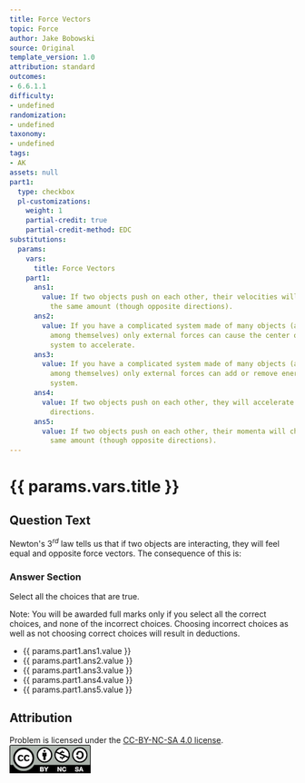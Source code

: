 ```yaml
---
title: Force Vectors
topic: Force
author: Jake Bobowski
source: Original
template_version: 1.0
attribution: standard
outcomes:
- 6.6.1.1
difficulty:
- undefined
randomization:
- undefined
taxonomy:
- undefined
tags:
- AK
assets: null
part1:
  type: checkbox
  pl-customizations:
    weight: 1
    partial-credit: true
    partial-credit-method: EDC
substitutions:
  params:
    vars:
      title: Force Vectors
    part1:
      ans1:
        value: If two objects push on each other, their velocities will change by
          the same amount (though opposite directions).
      ans2:
        value: If you have a complicated system made of many objects (all interacting
          among themselves) only external forces can cause the center of mass of the
          system to accelerate.
      ans3:
        value: If you have a complicated system made of many objects (all interacting
          among themselves) only external forces can add or remove energy from the
          system.
      ans4:
        value: If two objects push on each other, they will accelerate in opposite
          directions.
      ans5:
        value: If two objects push on each other, their momenta will change by the
          same amount (though opposite directions).
---
```

# {{ params.vars.title }}
## Question Text

Newton's $3^{rd}$ law tells us that if two objects are interacting, they will feel equal and opposite force vectors.
The consequence of this is:

### Answer Section

Select all the choices that are true.

Note: You will be awarded full marks only if you select all the correct choices, and none of the incorrect choices. Choosing incorrect choices as well as not choosing correct choices will result in deductions.

- {{ params.part1.ans1.value }}
- {{ params.part1.ans2.value }}
- {{ params.part1.ans3.value }}
- {{ params.part1.ans4.value }}
- {{ params.part1.ans5.value }}

## Attribution

Problem is licensed under the [CC-BY-NC-SA 4.0 license](https://creativecommons.org/licenses/by-nc-sa/4.0/).<br> ![The Creative Commons 4.0 license requiring attribution-BY, non-commercial-NC, and share-alike-SA license.](https://raw.githubusercontent.com/firasm/bits/master/by-nc-sa.png)